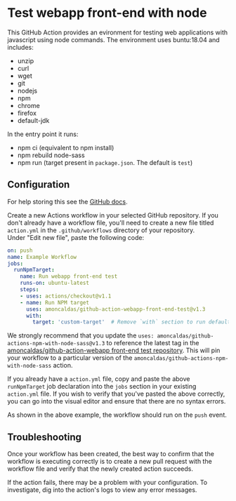 # Test webapp front-end with node

This GitHub Action provides an evironment for testing web applications with javascript using node commands.
The environment uses buntu:18.04 and includes:
- unzip
- curl 
- wget 
- git
- nodejs
- npm
- chrome 
- firefox
- default-jdk

In the entry point it runs:
- npm ci (equivalent to npm install)
- npm rebuild node-sass
- npm run <target> (target present in `package.json`. The default is `test`)

## Configuration

For help storing this see the [GitHub docs](https://help.github.com/en/articles/creating-a-github-action).
 
Create a new Actions workflow in your selected GitHub repository. If you don't already have a workflow file, 
you'll need to create a new file titled `action.yml` in the `.github/workflows` directory of your repository.  
Under "Edit new file", paste the following code:

```yaml
on: push
name: Example Workflow
jobs:
  runNpmTarget:
    name: Run webapp front-end test
    runs-on: ubuntu-latest
    steps:
    - uses: actions/checkout@v1.1
    - name: Run NPM target
      uses: amoncaldas/github-action-webapp-front-end-test@v1.3
      with:
        target: 'custom-target'  # Remove `with` section to run default target `test`
```

We strongly recommend that you update the `uses: amoncaldas/github-actions-npm-with-node-sass@v1.3` to reference 
the latest tag in the [amoncaldas/github-action-webapp front-end test repository](https://github.com/amoncaldas/github-action-webapp-front-end-test). 
This will pin your workflow to a particular version of the `amoncaldas/github-actions-npm-with-node-sass` action.

If you already have a `action.yml` file, copy and paste the above `runNpmTarget` job declaration 
into the `jobs` section in your existing `action.yml` file. If you wish to verify that you've 
pasted the above correctly, you can go into the visual editor and ensure that there are no syntax errors.

As shown in the above example, the workflow should run on the `push` event.

## Troubleshooting

Once your workflow has been created, the best way to confirm that the workflow is executing correctly 
is to create a new pull request with the workflow file and verify that the newly created action succeeds.

If the action fails, there may be a problem with your configuration. To investigate, dig into the 
action's logs to view any error messages.
